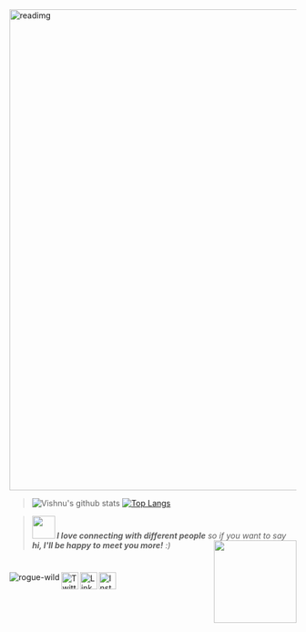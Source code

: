 <img width="845" alt="readimg" src="https://user-images.githubusercontent.com/42809447/88464422-3b37ec80-ced8-11ea-9c96-ab895a3fab94.png">

>![Vishnu's github stats](https://github-readme-stats.vercel.app/api?username=rogue-wild&show_icons=true&line_height=27&title_color=03910a&icon_color=03910a&text_color=525252&bg_color=e3fffb)
[![Top Langs](https://github-readme-stats.vercel.app/api/top-langs/?username=rogue-wild&hide=html,css&show_icons=true&title_color=03910a&icon_color=03910a&text_color=525252&bg_color=e3fffb)](https://github.com/rogue-wild/github-readme-stats)

><span><img src="https://media.giphy.com/media/LnQjpWaON8nhr21vNW/giphy.gif" width="40"><em><b> I love connecting with different people</b> so if you want to say <b>hi, I'll be happy to meet you more!</b> :)</em><a href="https://rogue-wild.github.io/New-CV/"><img align='right' src='https://media.giphy.com/media/bcKmIWkUMCjVm/giphy.gif' width='145"'></a></span>
#
<span><img align="left" src="https://komarev.com/ghpvc/?username=rogue-wild" alt="rogue-wild"/>
  <a href="https://twitter.com/rogue_wild_"><img align="left" alt="Twitter" width="30px" src="https://image.flaticon.com/icons/svg/2111/2111688.svg" /></a>  <a href="http://www.linkedin.com/in/vishnu-bhagwat-38a073185"><img align="left" alt="Linkedin" width="30px" src="https://image.flaticon.com/icons/svg/174/174857.svg" /></a>  <a href="https://www.instagram.com/rogue.wild_/"><img align="left" alt="Instagram" width="30px" src="https://image.flaticon.com/icons/svg/2111/2111463.svg" /></a>
</span>
 


